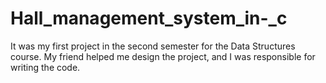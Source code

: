 # Hall_management_system_in-_c
It was my first project in the second semester for the Data Structures course. My friend helped me design the project, and I was responsible for writing the code.
